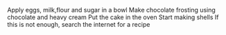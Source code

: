 Apply eggs, milk,flour and sugar in a bowl
Make chocolate frosting using chocolate and heavy cream
Put the cake in the oven
Start making shells
If this is not enough, search the internet for a recipe